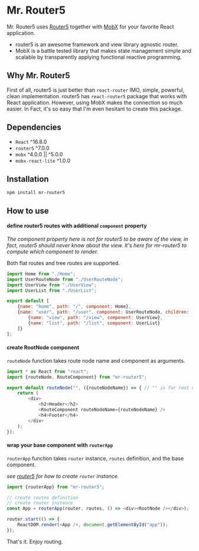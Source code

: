 # Mr. Router5

Mr. Router5 uses [Router5](https://router5.js.org) together with [MobX](https://mobx.js.org) for your favorite React application.

- router5 is an awesome framework and view library agnostic router.
- MobX is a battle tested library that makes state management simple and scalable by transparently applying functional reactive programming.


## Why Mr. Router5

First of all, router5 is just better than `react-router` IMO, simple, powerful, clean implementation. router5 has `react-router5` package that works with React application. However, using MobX makes the connection so much easier. In Fact, it's so easy that I'm even hesitant to create this package.


## Dependencies

- `React` ^16.8.0
- `router5` ^7.0.0
- `mobx` ^4.0.0 || ^5.0.0
- `mobx-react-lite` ^1.0.0


## Installation
`npm install mr-router5`


## How to use

#### define router5 routes with additional `component` property

*The component property here is not for router5 to be aware of the view, in fact, router5 should never know about the view. It's here for mr-router5 to compute which component to render.*

Both flat routes and tree routes are supported.

```js
import Home from "./Home";
import UserRouteNode from "./UserRouteNode";
import UserView from "./UserView";
import UserList from "./UserList";

export default [
    {name: "home", path: "/", component: Home},
    {name: "user", path: "/user", component: UserRouteNode, children: [
        {name: "view", path: "/view", component: UserView},
        {name: "list", path: "/list", component: UserList}
    ]}
];
```

#### create RootNode component

`routeNode` function takes route node name and component as arguments.

```js
import * as React from "react";
import {routeNode, RouteComponent} from "mr-router5";

export default routeNode("", ({routeNodeName}) => { // "" is for root node
    return (
        <div>
            <h2>Header</h2>
            <RouteComponent routeNodeName={routeNodeName} />
            <h4>Footer</h4>
        </div>
    );
});
```

#### wrap your base component with `routerApp`

`routerApp` function takes `router` instance, `routes` definition, and the base component.

*see [router5](https://router5.js.org/guides/defining-routes) for how to create `router` instance.*

```js
import {routerApp} from "mr-router5";

// create routes definition
// create router instance
const App = routerApp(router, routes, () => <div><RootNode /></div>);

router.start(() => {
    ReactDOM.render(<App />, document.getElementById("app"));
});
```

That's it. Enjoy routing.
